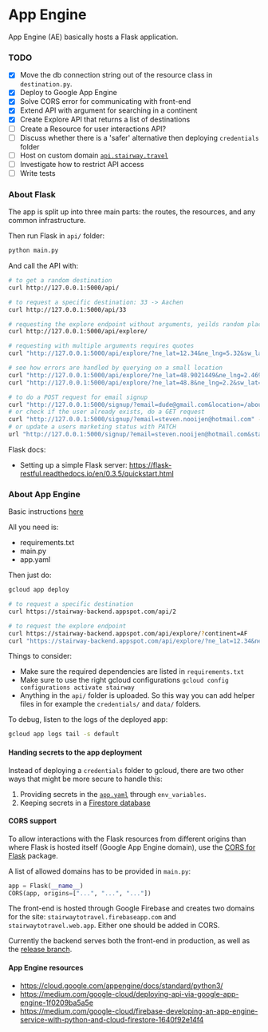 # App Engine

App Engine (AE) basically hosts a Flask application.

### TODO

- [x] Move the db connection string out of the resource class in `destination.py`.
- [x] Deploy to Google App Engine
- [x] Solve CORS error for communicating with front-end
- [x] Extend API with argument for searching in a continent
- [x] Create Explore API that returns a list of destinations
- [ ] Create a Resource for user interactions API?
- [ ] Discuss whether there is a 'safer' alternative then deploying `credentials` folder
- [ ] Host on custom domain [`api.stairway.travel`](https://cloud.google.com/appengine/docs/standard/python/mapping-custom-domains)
- [ ] Investigate how to restrict API access
- [ ] Write tests

### About Flask

The app is split up into three main parts: the routes, the resources, and any common infrastructure.

Then run Flask in `api/` folder:

```bash
python main.py
```

And call the API with:

```bash
# to get a random destination
curl http://127.0.0.1:5000/api/

# to request a specific destination: 33 -> Aachen
curl http://127.0.0.1:5000/api/33

# requesting the explore endpoint without arguments, yeilds random places
curl http://127.0.0.1:5000/api/explore/

# requesting with multiple arguments requires quotes
curl "http://127.0.0.1:5000/api/explore/?ne_lat=12.34&ne_lng=5.32&sw_lat=10.1&sw_lng=-3.01"

# see how errors are handled by querying on a small location
curl "http://127.0.0.1:5000/api/explore/?ne_lat=48.9021449&ne_lng=2.4699208&sw_lat=48.815573&sw_lng=2.224199"
curl "http://127.0.0.1:5000/api/explore/?ne_lat=48.8&ne_lng=2.2&sw_lat=48.82&sw_lng=2.22"

# to do a POST request for email signup
curl "http://127.0.0.1:5000/signup/?email=dude@gmail.com&location=/about" -X POST
# or check if the user already exists, do a GET request
curl "http://127.0.0.1:5000/signup/?email=steven.nooijen@hotmail.com" -X GET
# or update a users marketing status with PATCH
url "http://127.0.0.1:5000/signup/?email=steven.nooijen@hotmail.com&status=transactional" -X PATCH
```

Flask docs:
- Setting up a simple Flask server: https://flask-restful.readthedocs.io/en/0.3.5/quickstart.html

### About App Engine

Basic instructions [here](https://cloud.google.com/appengine/docs/standard/python/getting-started/python-standard-env)

All you need is:
- requirements.txt
- main.py
- app.yaml

Then just do:

```bash
gcloud app deploy

# to request a specific destination
curl https://stairway-backend.appspot.com/api/2

# to request the explore endpoint
curl https://stairway-backend.appspot.com/api/explore/?continent=AF
curl "https://stairway-backend.appspot.com/api/explore/?ne_lat=12.34&ne_lng=5.32&sw_lat=10.1&sw_lng=-3.01"
```

Things to consider:
- Make sure the required dependencies are listed in `requirements.txt`
- Make sure to use the right gcloud configurations
`gcloud config configurations activate stairway`
- Anything in the `api/` folder is uploaded. So this way you can add helper files in for example the `credentials/` 
and `data/` folders. 

To debug, listen to the logs of the deployed app:
```bash
gcloud app logs tail -s default
```


#### Handing secrets to the app deployment

Instead of deploying a `credentials` folder to gcloud, there are two
other ways that might be more secure to handle this:
1. Providing secrets in the [`app.yaml`](https://cloud.google.com/appengine/docs/standard/python/config/appref)
through `env_variables`.
2. Keeping secrets in a [Firestore database](https://stackoverflow.com/questions/22669528/securely-storing-environment-variables-in-gae-with-app-yaml)

#### CORS support

To allow interactions with the Flask resources from different origins
than where Flask is hosted itself (Google App Engine domain), use the
[CORS for Flask](https://flask-cors.readthedocs.io/en/latest/) package.

A list of allowed domains has to be provided in `main.py`:

```python
app = Flask(__name__)
CORS(app, origins=["...", "...", "..."])
```

The front-end is hosted through Google Firebase and creates two domains
for the site: `stairwaytotravel.firebaseapp.com` and
`stairwaytotravel.web.app`. Either one should be added in CORS.

Currently the backend serves both the front-end in production, as well
as the [release branch](`https://stairwaytotravel-release.web.app/`).

#### App Engine resources

- https://cloud.google.com/appengine/docs/standard/python3/
- https://medium.com/google-cloud/deploying-api-via-google-app-engine-1f0209ba5a5e
- https://medium.com/google-cloud/firebase-developing-an-app-engine-service-with-python-and-cloud-firestore-1640f92e14f4
